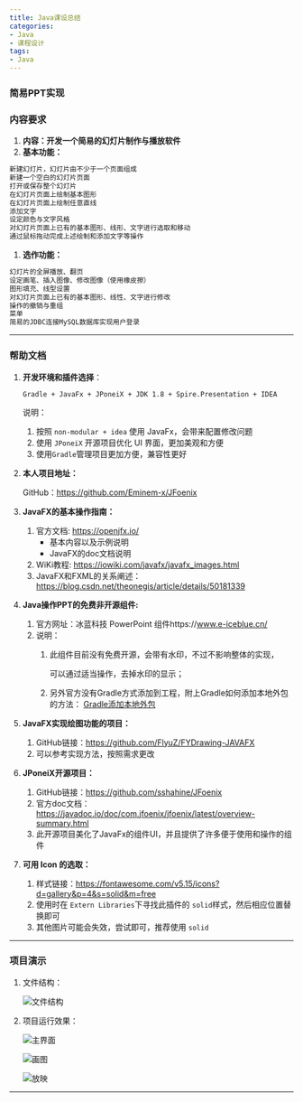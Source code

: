 ```yaml
---
title: Java课设总结
categories: 
- Java
- 课程设计
tags:
- Java
---
```


### 简易PPT实现

<!--more-->

### 内容要求

1. **内容：开发一个简易的幻灯片制作与播放软件**
2. **基本功能：**

```java
新建幻灯片，幻灯片由不少于一个页面组成
新建一个空白的幻灯片页面
打开或保存整个幻灯片
在幻灯片页面上绘制基本图形
在幻灯片页面上绘制任意直线
添加文字
设定颜色与文字风格
对幻灯片页面上已有的基本图形、线形、文字进行选取和移动
通过鼠标拖动完成上述绘制和添加文字等操作
```

1. **选作功能：**

```java
幻灯片的全屏播放、翻页
设定画笔、插入图像、修改图像（使用橡皮擦）
图形填充、线型设置
对幻灯片页面上已有的基本图形、线性、文字进行修改
操作的撤销与重组
菜单
简易的JDBC连接MySQL数据库实现用户登录
```

-----

### 帮助文档

   1. **开发环境和插件选择**：
   
      `Gradle + JavaFx + JPoneiX + JDK 1.8 + Spire.Presentation + IDEA `
   
      说明：
   
      1. 按照 `non-modular + idea` 使用 JavaFx，会带来配置修改问题
      2. 使用 `JPoneiX` 开源项目优化 UI 界面，更加美观和方便
      3. 使用`Gradle`管理项目更加方便，兼容性更好
      
   2. **本人项目地址：**

      GitHub：<a>https://github.com/Eminem-x/JFoenix</a>


   2. **JavaFX的基本操作指南：**
      
      1. 官方文档: <a>https://openjfx.io/</a>
         * 基本内容以及示例说明
         * JavaFX的doc文档说明 
      2. WiKi教程: <a>https://iowiki.com/javafx/javafx_images.html</a>
      3. JavaFX和FXML的关系阐述： <a>https://blog.csdn.net/theonegis/article/details/50181339</a>
      
   3. **Java操作PPT的免费非开源组件:**

      1. 官方网址：<a>冰蓝科技 PowerPoint 组件https://www.e-iceblue.cn/</a>
      2. 说明：
         1. 此组件目前没有免费开源，会带有水印，不过不影响整体的实现，

            可以通过适当操作，去掉水印的显示；

         2. 另外官方没有Gradle方式添加到工程，附上Gradle如何添加本地外包的方法：
         	<a href="https://blog.csdn.net/m1213642578/article/details/52763130?spm=1001.2101.3001.6650.1&utm_medium=distribute.pc_relevant.none-task-blog-2~default~CTRLIST~default-1.no_search_link&depth_1-utm_source=distribute.pc_relevant.none-task-blog-2~default~CTRLIST~default-1.no_search_link">Gradle添加本地外包</a>
      
   4. **JavaFX实现绘图功能的项目：**
      
      1. GitHub链接：<a>https://github.com/FlyuZ/FYDrawing-JAVAFX</a>
      2. 可以参考实现方法，按照需求更改
      
   5. **JPoneiX开源项目：**
      
      1. GitHub链接：https://github.com/sshahine/JFoenix
      2. 官方doc文档：<a>https://javadoc.io/doc/com.jfoenix/jfoenix/latest/overview-summary.html</a>
      3. 此开源项目美化了JavaFx的组件UI，并且提供了许多便于使用和操作的组件
      
   6. **可用 Icon 的选取：**

         1. 样式链接：<a>https://fontawesome.com/v5.15/icons?d=gallery&p=4&s=solid&m=free</a>
         2. 使用时在 `Extern Libraries`下寻找此插件的 `solid`样式，然后相应位置替换即可
         3. 其他图片可能会失效，尝试即可，推荐使用 `solid`

-----

### 项目演示

1. 文件结构：

   ![文件结构](java课设文件结构.png)

2. 项目运行效果：

   ![主界面](java课设效果图1.png)

   ![画图](java课设效果图2.png)

   ![放映](java课设效果图3.png)

---

